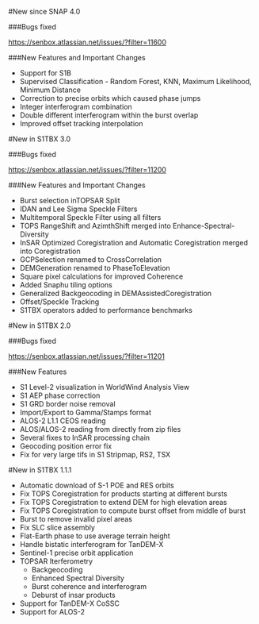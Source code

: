 #New since SNAP 4.0

###Bugs fixed 

https://senbox.atlassian.net/issues/?filter=11600

###New Features and Important Changes
* Support for S1B
* Supervised Classification - Random Forest, KNN, Maximum Likelihood, Minimum Distance
* Correction to precise orbits which caused phase jumps
* Integer interferogram combination
* Double different interferogram within the burst overlap
* Improved offset tracking interpolation


#New in S1TBX 3.0

###Bugs fixed 

https://senbox.atlassian.net/issues/?filter=11200

###New Features and Important Changes

* Burst selection inTOPSAR Split
* IDAN and Lee Sigma Speckle Filters
* Multitemporal Speckle Filter using all filters
* TOPS RangeShift and AzimthShift merged into Enhance-Spectral-Diversity
* InSAR Optimized Coregistration and Automatic Coregistration merged into Coregistration
* GCPSelection renamed to CrossCorrelation
* DEMGeneration renamed to PhaseToElevation
* Square pixel calculations for improved Coherence
* Added Snaphu tiling options
* Generalized Backgeocoding in DEMAssistedCoregistration
* Offset/Speckle Tracking
* S1TBX operators added to performance benchmarks


#New in S1TBX 2.0

###Bugs fixed 

https://senbox.atlassian.net/issues/?filter=11201

###New Features

* S1 Level-2 visualization in WorldWind Analysis View
* S1 AEP phase correction
* S1 GRD border noise removal
* Import/Export to Gamma/Stamps format
* ALOS-2 L1.1 CEOS reading
* ALOS/ALOS-2 reading from directly from zip files
* Several fixes to InSAR processing chain
* Geocoding position error fix
* Fix for very large tifs in S1 Stripmap, RS2, TSX

#New in S1TBX 1.1.1

* Automatic download of S-1 POE and RES orbits
* Fix TOPS Coregistration for products starting at different bursts
* Fix TOPS Coregistration to extend DEM for high elevation areas
* Fix TOPS Coregistration to compute burst offset from middle of burst
* Burst to remove invalid pixel areas
* Fix SLC slice assembly
* Flat-Earth phase to use average terrain height
* Handle bistatic interferogram for TanDEM-X
* Sentinel-1 precise orbit application
* TOPSAR Iterferometry
  * Backgeocoding
  * Enhanced Spectral Diversity
  * Burst coherence and interferogram
  * Deburst of insar products
* Support for TanDEM-X CoSSC
* Support for ALOS-2

